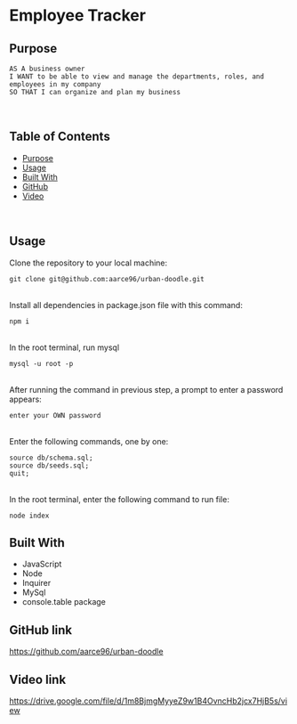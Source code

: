 # Employee Tracker

## Purpose 

```
AS A business owner
I WANT to be able to view and manage the departments, roles, and employees in my company
SO THAT I can organize and plan my business
```
<br>

## Table of Contents 

- [Purpose](#purpose)
- [Usage](#usage)
- [Built With](#built-with)
- [GitHub](#github-link)
- [Video](#video-link)

<br>

## Usage

Clone the repository to your local machine:

```
git clone git@github.com:aarce96/urban-doodle.git
```
<br>
Install all dependencies in package.json file with this command:

```
npm i
```
<br>
In the root terminal, run mysql

```
mysql -u root -p 
```
<br>
After running the command in previous step, a prompt to enter a password appears: 

```
enter your OWN password
``` 
<br>
Enter the following commands, one by one: 

```
source db/schema.sql;
source db/seeds.sql;
quit;
```
<br>
In the root terminal, enter the following command to run file:

```
node index
```

## Built With

* JavaScript
* Node
* Inquirer
* MySql
* console.table package

## GitHub link

https://github.com/aarce96/urban-doodle

## Video link
https://drive.google.com/file/d/1m8BjmgMyyeZ9w1B4OvncHb2jcx7HjB5s/view